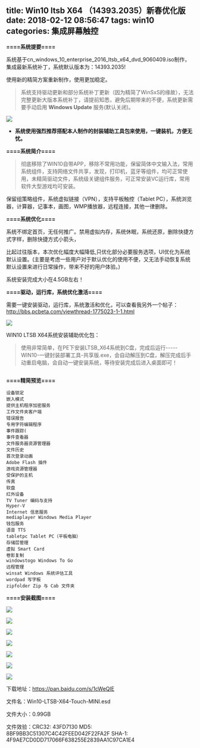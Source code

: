title: Win10 ltsb X64 （14393.2035）新春优化版
date: 2018-02-12 08:56:47
tags: win10 
categories: 集成屏幕触控
---


**====系统提要====**

系统基于cn_windows_10_enterprise_2016_ltsb_x64_dvd_9060409.iso制作，集成最新系统补丁，系统默认版本为：14393.2035!

使用新的精简方案重新制作，使用更加稳定。

>系统支持驱动更新和部分系统补丁更新（因为精简了WinSxS的缘故），无法完整更新大版本系统补丁，请提前知悉，避免后期带来的不便，系统更新需要手动启用 **Windows Update** 服务(默认关闭)。

![](http://7xr8tf.com1.z0.glb.clouddn.com/blog/20180212/093514424.png)

- **系统使用强烈推荐搭配本人制作的封装辅助工具包来使用，一键装机，方便无忧。**

<!--more-->

**====系统简介====**

>彻底移除了WIN10自带APP，移除不常用功能，保留简体中文输入法，常用系统组件，支持网络文件共享，发现，打印机，蓝牙等组件，均可正常使用，未精简驱动文件，系统级关键组件服务，可正常安装VC运行库，常用软件大型游戏均可安装。


保留组策略组件，系统虚拟链接（VPN），支持平板触控（Tablet PC），系统浏览器，计算器，记事本，画图，WMP播放器，远程连接，其他一律删除。


**====系统优化====**


系统不绑定首页，无任何推广。禁用虚拟内存，系统休眠，系统还原，删除快捷方式字样，删除快捷方式小箭头，


比起过往版本，本次优化幅度大幅降低,只优化部分必要服务选项，UI优化为系统默认设置。(主要是考虑一些用户对于默认优化的使用不便，又无法手动恢复系统默认设置来进行日常操作，带来不好的用户体验。)

系统安装完成大小在4.5GB左右！


**====驱动，运行库，系统优化激活====**

需要一键安装驱动，运行库，系统激活和优化，可以查看我另外一个帖子：http://bbs.pcbeta.com/viewthread-1775023-1-1.html

![](http://7xr8tf.com1.z0.glb.clouddn.com/blog/20180212/092403756.png)

WIN10 LTSB X64系统安装辅助优化包：

>使用非常简单，在PE下安装LTSB_X64系统到C盘，完成后运行-----WIN10-一键封装部署工具-共享版.exe，会自动解压到C盘，解压完成后手动重启电脑，会自动一键安装系统，等待安装完成后进入桌面即可！


![]()


**====精简预览====**

```
设备锁定 
嵌入模式
提供主机程序加密服务
工作文件夹客户端
错误报告
专用字符编辑程序
事件跟踪(
事件查看器
文件服务器资源管理器
文件历史
首次登录动画
Adobe Flash 插件
游戏资源管理器
受保护的主机
传真
软盘
红外设备
TV Tuner 编码与支持
Hyper-V 
Internet 信息服务
mediaplayer Windows Media Player
钱包服务
语音 TTS
tabletpc Tablet PC（平板电脑）
存储层管理
虚拟 Smart Card
卷影复制
windowstogo Windows To Go
远程管理 
winsat Windows 系统评估工具 
wordpad 写字板
zipfolder Zip 与 Cab 文件夹
```

**====安装截图====**

![](http://7xr8tf.com1.z0.glb.clouddn.com/blog/20180212/092436243.png)

![](http://7xr8tf.com1.z0.glb.clouddn.com/blog/20180212/092452255.png)

![](http://7xr8tf.com1.z0.glb.clouddn.com/blog/20180212/092530431.png)

![](http://7xr8tf.com1.z0.glb.clouddn.com/blog/20180212/092459056.png)

![](http://7xr8tf.com1.z0.glb.clouddn.com/blog/20180212/092505947.png)

![](http://7xr8tf.com1.z0.glb.clouddn.com/blog/20180212/092512212.png)

![](http://7xr8tf.com1.z0.glb.clouddn.com/blog/20180212/092520063.png)

下载地址：https://pan.baidu.com/s/1cWeQIE

文件名：Win10-LTSB-X64-Touch-MINI.esd

文件大小：0.99GB

文件效验：CRC32: 43FD7130
          MD5: 8BF9BB3C51307C4C42FEED042F22FA2F
          SHA-1: 4F9AE7CD0DD717066F638255E2839AA1C97CA1E4


